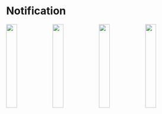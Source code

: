 # Notification

<img src = "https://github.com/youuungh/android-example-kotlin/assets/97438155/52d4cffc-a440-423f-91c3-8b00f49d47b3" width="24%" height="24%">
<img src = "https://github.com/youuungh/android-example-kotlin/assets/97438155/692f712f-f222-4e68-9da7-04d7b0bb7710" width="24%" height="24%">
<img src = "https://github.com/youuungh/android-example-kotlin/assets/97438155/6a6c2b51-2b95-448b-a982-c517deacd83e" width="24%" height="24%">
<img src = "https://github.com/youuungh/android-example-kotlin/assets/97438155/2bcbe7c0-8906-47e1-b151-3ba859686c7d" width="24%" height="24%">
